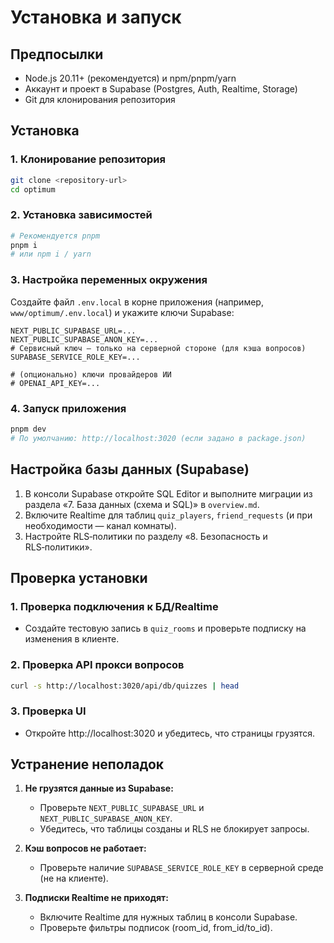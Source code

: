 # Установка и запуск

## Предпосылки

- Node.js 20.11+ (рекомендуется) и npm/pnpm/yarn
- Аккаунт и проект в Supabase (Postgres, Auth, Realtime, Storage)
- Git для клонирования репозитория

## Установка

### 1. Клонирование репозитория
```bash
git clone <repository-url>
cd optimum
```

### 2. Установка зависимостей
```bash
# Рекомендуется pnpm
pnpm i
# или npm i / yarn
```

### 3. Настройка переменных окружения

Создайте файл `.env.local` в корне приложения (например, `www/optimum/.env.local`) и укажите ключи Supabase:

```env
NEXT_PUBLIC_SUPABASE_URL=...
NEXT_PUBLIC_SUPABASE_ANON_KEY=...
# Сервисный ключ — только на серверной стороне (для кэша вопросов)
SUPABASE_SERVICE_ROLE_KEY=...

# (опционально) ключи провайдеров ИИ
# OPENAI_API_KEY=...
```

### 4. Запуск приложения

```bash
pnpm dev
# По умолчанию: http://localhost:3020 (если задано в package.json)
```

## Настройка базы данных (Supabase)

1. В консоли Supabase откройте SQL Editor и выполните миграции из раздела «7. База данных (схема и SQL)» в `overview.md`.
2. Включите Realtime для таблиц `quiz_players`, `friend_requests` (и при необходимости — канал комнаты).
3. Настройте RLS‑политики по разделу «8. Безопасность и RLS‑политики».

## Проверка установки

### 1. Проверка подключения к БД/Realtime
- Создайте тестовую запись в `quiz_rooms` и проверьте подписку на изменения в клиенте.

### 2. Проверка API прокси вопросов
```bash
curl -s http://localhost:3020/api/db/quizzes | head
```

### 3. Проверка UI
- Откройте http://localhost:3020 и убедитесь, что страницы грузятся.

## Устранение неполадок

1. **Не грузятся данные из Supabase:**
   - Проверьте `NEXT_PUBLIC_SUPABASE_URL` и `NEXT_PUBLIC_SUPABASE_ANON_KEY`.
   - Убедитесь, что таблицы созданы и RLS не блокирует запросы.

2. **Кэш вопросов не работает:**  
   - Проверьте наличие `SUPABASE_SERVICE_ROLE_KEY` в серверной среде (не на клиенте).

3. **Подписки Realtime не приходят:**
   - Включите Realtime для нужных таблиц в консоли Supabase.
   - Проверьте фильтры подписок (room_id, from_id/to_id).
